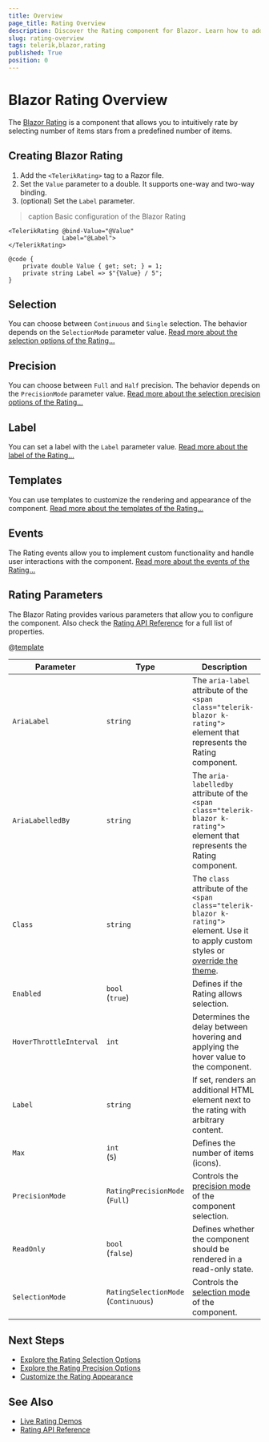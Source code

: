 ```yaml
---
title: Overview
page_title: Rating Overview
description: Discover the Rating component for Blazor. Learn how to add the component to your app and explore its configuration options, such as selection, precision, templates and label.
slug: rating-overview
tags: telerik,blazor,rating
published: True
position: 0
---
```


# Blazor Rating Overview

The <a href = "https://www.telerik.com/blazor-ui/rating" target="_blank">Blazor Rating</a> is a component that allows you to intuitively rate by selecting number of items stars from a predefined number of items.

## Creating Blazor Rating

1. Add the `<TelerikRating>` tag to a Razor file.
2. Set the `Value` parameter to a double. It supports one-way and two-way binding.
3. (optional) Set the `Label` parameter.

>caption Basic configuration of the Blazor Rating

````RAZOR
<TelerikRating @bind-Value="@Value"
               Label="@Label">
</TelerikRating>

@code {
    private double Value { get; set; } = 1;
    private string Label => $"{Value} / 5";
}
````

## Selection

You can choose between `Continuous` and `Single` selection. The behavior depends on the `SelectionMode` parameter value. [Read more about the selection options of the Rating...](slug://rating-selection)

## Precision

You can choose between `Full` and `Half` precision. The behavior depends on the `PrecisionMode` parameter value. [Read more about the selection precision options of the Rating...](slug://rating-precision)

## Label

You can set a label with the `Label` parameter value. [Read more about the label of the Rating...](slug://rating-label)

## Templates

You can use templates to customize the rendering and appearance of the component. [Read more about the templates of the Rating...](slug://rating-templates)

## Events

The Rating events allow you to implement custom functionality and handle user interactions with the component. [Read more about the events of the Rating...](slug://rating-events)

## Rating Parameters

The Blazor Rating provides various parameters that allow you to configure the component. Also check the [Rating API Reference](slug://Telerik.Blazor.Components.TelerikRating) for a full list of properties.

@[template](/_contentTemplates/common/parameters-table-styles.md#table-layout)

| Parameter | Type | Description |
| ----------- | ----------- | ----------- |
| `AriaLabel` | `string` | The `aria-label` attribute of the `<span class="telerik-blazor k-rating">` element that represents the Rating component. |
| `AriaLabelledBy` | `string` | The `aria-labelledby` attribute of the `<span class="telerik-blazor k-rating">` element that represents the Rating component. |
| `Class` | `string` | The `class` attribute of the `<span class="telerik-blazor k-rating">` element. Use it to apply custom styles or [override the theme](slug://themes-override). |
| `Enabled` | `bool` <br /> (`true`) | Defines if the Rating allows selection. |
| `HoverThrottleInterval` | `int` | Determines the delay between hovering and applying the hover value to the component. |
| `Label` | `string` | If set, renders an additional HTML element next to the rating with arbitrary content. |
| `Max` | `int` <br /> (`5`) | Defines the number of items (icons). |
| `PrecisionMode` | `RatingPrecisionMode` <br /> (`Full`) | Controls the [precision mode](slug://rating-precision) of the component selection. |
| `ReadOnly` | `bool` <br /> (`false`) | Defines whether the component should be rendered in a read-only state. |
| `SelectionMode` | `RatingSelectionMode` <br /> (`Continuous`) | Controls the [selection mode](slug://rating-selection) of the component. |

## Next Steps

* [Explore the Rating Selection Options](slug://rating-selection)
* [Explore the Rating Precision Options](slug://rating-precision)
* [Customize the Rating Appearance](slug://rating-templates)

## See Also

* [Live Rating Demos](https://demos.telerik.com/blazor-ui/rating/overview)
* [Rating API Reference](slug://Telerik.Blazor.Components.TelerikRating)

